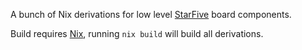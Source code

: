 A bunch of Nix derivations for low level [StarFive](https://github.com/starfive-tech/) board components.

Build requires [Nix](https://nixos.org/), running `nix build` will build all derivations.

